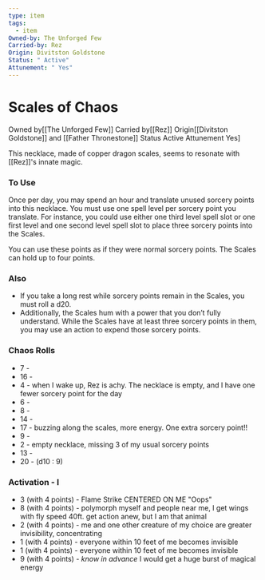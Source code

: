 ```yaml
---
type: item
tags:
  - item
Owned-by: The Unforged Few
Carried-by: Rez
Origin: Divitston Goldstone
Status: " Active"
Attunement: " Yes"
---
```


# Scales of Chaos
<span class="dataview inline-field"><span class="inline-field-key">Owned by</span><span class="inline-field-value">[[The Unforged Few]]</span></span>
<span class="dataview inline-field"><span class="inline-field-key">Carried by</span><span class="inline-field-value">[[Rez]]</span></span>
<span class="dataview inline-field"><span class="inline-field-key">Origin</span><span class="inline-field-value">[[Divitston Goldstone]] and [[Father Thronestone</span></span>]]
<span class="dataview inline-field"><span class="inline-field-key">Status</span><span class="inline-field-value"> Active</span></span>
<span class="dataview inline-field"><span class="inline-field-key">Attunement</span><span class="inline-field-value"> Yes</span></span>]

This necklace, made of copper dragon scales, seems to resonate with [[Rez]]'s innate magic. 

### To Use
Once per day, you may spend an hour and translate unused sorcery points into this necklace. You must use one spell level per sorcery point you translate. For instance, you could use either one third level spell slot or one first level and one second level spell slot to place three sorcery points into the Scales. 

You can use these points as if they were normal sorcery points. The Scales can hold up to four points. 
### Also
- If you take a long rest while sorcery points remain in the Scales, you must roll a d20.  
- Additionally, the Scales hum with a power that you don’t fully understand. While the Scales have at least three sorcery points in them, you may use an action to expend those sorcery points.

### Chaos Rolls
* 7 - 
* 16 -
* 4 - when I wake up, Rez is achy. The necklace is empty, and I have one fewer sorcery point for the day
* 6 - 
* 8 -
* 14 -
* 17 - buzzing along the scales, more energy. One extra sorcery point!!
* 9 -
* 2 - empty necklace, missing 3 of my usual sorcery points
* 13 -
* 20 - (d10 : 9) 

### Activation - I
* 3 (with 4 points) - Flame Strike CENTERED ON ME "Oops"
* 8 (with 4 points) - polymorph myself and people near me, I get wings with fly speed 40ft. get action anew, but I am that animal
* 2 (with 4 points) - me and one other creature of my choice are greater invisibility, concentrating
* 1 (with 4 points) - everyone within 10 feet of me becomes invisible
* 1 (with 4 points) - everyone within 10 feet of me becomes invisible
* 9 (with 4 points) - *know in advance* I would get a huge burst of magical energy
